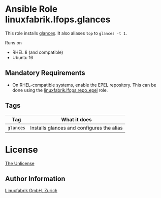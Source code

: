 # Ansible Role linuxfabrik.lfops.glances

This role installs [glances](https://nicolargo.github.io/glances/). It also aliases `top` to `glances -t 1`.

Runs on

* RHEL 8 (and compatible)
* Ubuntu 16


## Mandatory Requirements

* On RHEL-compatible systems, enable the EPEL repository. This can be done using the [linuxfabrik.lfops.repo_epel](https://github.com/Linuxfabrik/lfops/tree/main/roles/repo_epel) role.


## Tags

| Tag       | What it does                              |
| ---       | ------------                              |
| `glances` | Installs glances and configures the alias |


# License

[The Unlicense](https://unlicense.org/)


## Author Information

[Linuxfabrik GmbH, Zurich](https://www.linuxfabrik.ch)
